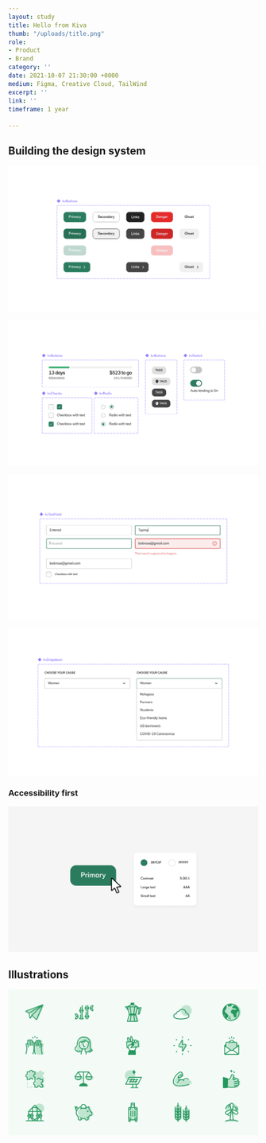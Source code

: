 ```yaml
---
layout: study
title: Hello from Kiva
thumb: "/uploads/title.png"
role:
- Product
- Brand
category: ''
date: 2021-10-07 21:30:00 +0000
medium: Figma, Creative Cloud, TailWind
excerpt: ''
link: ''
timeframe: 1 year

---
```

## Building the design system

![](/uploads/components-1.png)

![](/uploads/components-2.png)

![](/uploads/components-4.png)

![](/uploads/components-3.png)

### Accessibility first

![](/uploads/components-5.png)

## Illustrations

![](/uploads/icons-and-illustrations-1.png)